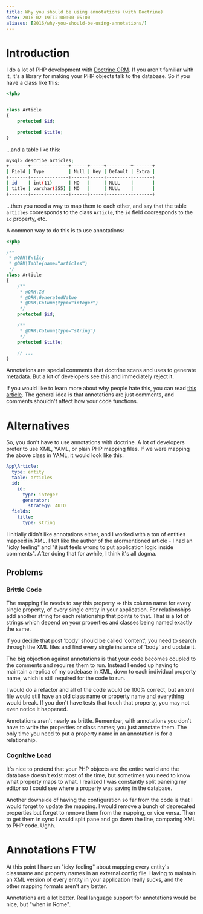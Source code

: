 ```yaml
---
title: Why you should be using annotations (with Doctrine)
date: 2016-02-19T12:00:00-05:00
aliases: [2016/why-you-should-be-using-annotations/]
---
```


# Introduction

I do a lot of PHP development with [Doctrine ORM](http://www.doctrine-project.org/).  If you aren't familiar with it, it's a library for making your PHP objects talk to the database.  So if you have a class like this:

```php
<?php


class Article
{
    protected $id;

    protected $title;
}
```

...and a table like this:

```bash
mysql> describe articles;
+-------+--------------+------+-----+---------+-------+
| Field | Type         | Null | Key | Default | Extra |
+-------+--------------+------+-----+---------+-------+
| id    | int(11)      | NO   |     | NULL    |       |
| title | varchar(255) | NO   |     | NULL    |       |
+-------+--------------+------+-----+---------+-------+
```

...then you need a way to map them to each other, and say that the table `articles` cooresponds to the class `Article`, the `id` field cooresponds to the `id` property, etc.

A common way to do this is to use annotations:

```php
<?php

/**
 * @ORM\Entity
 * @ORM\Table(name="articles")
 */
class Article
{
    /**
     * @ORM\Id
     * @ORM\GeneratedValue
     * @ORM\Column(type="integer")
     */
    protected $id;

    /**
     * @ORM\Column(type="string")
     */
    protected $title;

    // ...
}
```

Annotations are special comments that doctrine scans and uses to generate metadata.  But a lot of developers see this and immediately reject it.

If you would like to learn more about why people hate this, you can read [this article](http://theunraveler.com/blog/2012/php-annotations-are-a-horrible-idea/).  The general idea is that annotations are just comments, and comments shouldn't affect how your code functions.

# Alternatives

So, you don't have to use annotations with doctrine.  A lot of developers prefer to use XML, YAML, or plain PHP mapping files.  If we were mapping the above class in YAML, it would look like this:

```yaml
App\Article:
  type: entity
  table: articles
  id:
    id:
      type: integer
      generator:
        strategy: AUTO
  fields:
    title:
      type: string
```

I initially didn't like annotations either, and I worked with a ton of entities mapped in XML.  I felt like the author of the aformentioned article - I had an "icky feeling" and "it just feels wrong to put application logic inside comments".  After doing that for awhile, I think it's all dogma.

## Problems

### Brittle Code

The mapping file needs to say this property => this column name for every single property, of every single entity in your application.  For relationships add another string for each relationship that points to that.  That is a **lot** of strings which depend on your properties and classes being named exactly the same.

If you decide that post 'body' should be called 'content', you need to search through the XML files and find every single instance of 'body' and update it.

The big objection against annotations is that your code becomes coupled to the comments and requires them to run.  Instead I ended up having to maintain a replica of my codebase in XML, down to each individual property name, which is still required for the code to run.

I would do a refactor and all of the code would be 100% correct, but an xml file would still have an old class name or property name and everything would break.  If you don't have tests that touch that property, you may not even notice it happened.

Annotations aren't nearly as brittle.  Remember, with annotations you don't have to write the properties or class names; you just annotate them.  The only time you need to put a property name in an annotation is for a relationship.

### Cognitive Load

It's nice to pretend that your PHP objects are the entire world and the database doesn't exist most of the time, but sometimes you need to know what property maps to what.  I realized I was constantly split paneing my editor so I could see where a property was saving in the database.

Another downside of having the configuration so far from the code is that I would forget to update the mapping.  I would remove a bunch of deprecated properties but forget to remove them from the mapping, or vice versa.  Then to get them in sync I would split pane and go down the line, comparing XML to PHP code.  Ughh.

# Annotations FTW

At this point I have an "icky feeling" about mapping every entity's classname and property names in an external config file.  Having to maintain an XML version of every entity in your application really sucks, and the other mapping formats aren't any better.

Annotations are a lot better.  Real language support for annotations would be nice, but "when in Rome".
